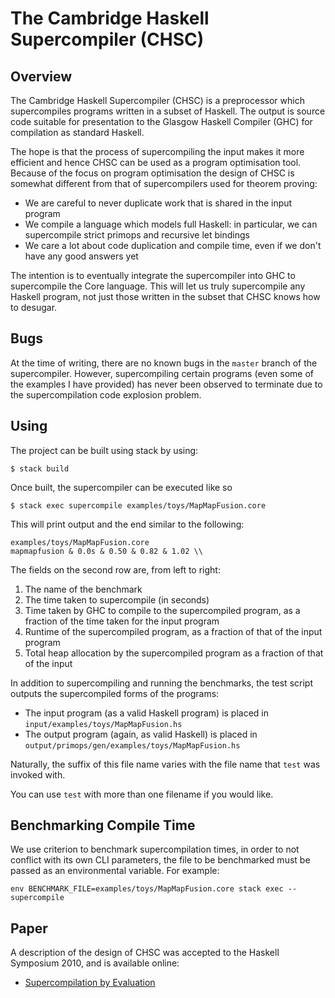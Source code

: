 The Cambridge Haskell Supercompiler (CHSC)
===

Overview
---

The Cambridge Haskell Supercompiler (CHSC) is a preprocessor which supercompiles programs written in a subset of Haskell. The output is
source code suitable for presentation to the Glasgow Haskell Compiler (GHC) for compilation as standard Haskell.

The hope is that the process of supercompiling the input makes it more efficient and hence CHSC can be used as a program optimisation
tool. Because of the focus on program optimisation the design of CHSC is somewhat different from that of supercompilers used for
theorem proving:

  * We are careful to never duplicate work that is shared in the input program
  * We compile a language which models full Haskell: in particular, we can supercompile strict primops and recursive let bindings
  * We care a lot about code duplication and compile time, even if we don't have any good answers yet

The intention is to eventually integrate the supercompiler into GHC to supercompile the Core language. This will let us truly supercompile
any Haskell program, not just those written in the subset that CHSC knows how to desugar.

Bugs
---

At the time of writing, there are no known bugs in the `master` branch of the supercompiler. However, supercompiling certain programs
(even some of the examples I have provided) has never been observed to terminate due to the supercompilation code explosion problem.

Using
---

The project can be built using stack by using:

    $ stack build

Once built, the supercompiler can be executed like so

    $ stack exec supercompile examples/toys/MapMapFusion.core

This will print output and the end similar to the following:

    examples/toys/MapMapFusion.core
    mapmapfusion & 0.0s & 0.50 & 0.82 & 1.02 \\

The fields on the second row are, from left to right:

  1. The name of the benchmark
  2. The time taken to supercompile (in seconds)
  3. Time taken by GHC to compile to the supercompiled program, as a fraction of the time taken for the input program
  4. Runtime of the supercompiled program, as a fraction of that of the input program
  5. Total heap allocation by the supercompiled program as a fraction of that of the input

In addition to supercompiling and running the benchmarks, the test script outputs the supercompiled forms of the programs:

  * The input program (as a valid Haskell program) is placed in `input/examples/toys/MapMapFusion.hs`
  * The output program (again, as valid Haskell) is placed in `output/primops/gen/examples/toys/MapMapFusion.hs`

Naturally, the suffix of this file name varies with the file name that `test` was invoked with.

You can use `test` with more than one filename if you would like.

Benchmarking Compile Time
---

We use criterion to benchmark supercompilation times, in order to not conflict with
its own CLI parameters, the file to be benchmarked must be passed as an environmental
variable. For example:

`env BENCHMARK_FILE=examples/toys/MapMapFusion.core stack exec -- supercompile`

Paper
---

A description of the design of CHSC was accepted to the Haskell Symposium 2010, and is available online:

  * [Supercompilation by Evaluation](http://www.cl.cam.ac.uk/~mb566/papers/sbe-hs10.pdf)
